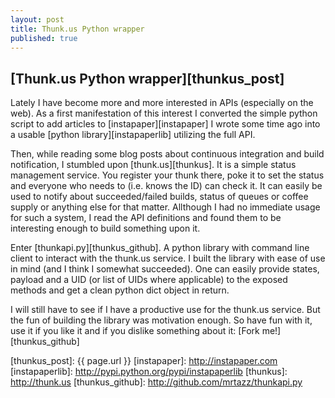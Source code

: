 ```yaml
---
layout: post
title: Thunk.us Python wrapper
published: true
---
```


## [Thunk.us Python wrapper][thunkus_post]

Lately I have become more and more interested in APIs (especially on the web).
As a first manifestation of this interest I converted the simple python script
to add articles to [instapaper][instapaper] I wrote some time ago into a usable
[python library][instapaperlib] utilizing the full API.

Then, while reading some blog posts about continuous integration and build notification,
I stumbled upon [thunk.us][thunkus]. It is a simple status management service. You
register your thunk there, poke it to set the status and everyone who needs to
(i.e. knows the ID) can check it. It can easily be used to notify about succeeded/failed
builds, status of queues or coffee supply or anything else for that matter. Allthough I
had no immediate usage for such a system, I read the API definitions and found them to
be interesting enough to build something upon it.

Enter [thunkapi.py][thunkus_github]. A python library with command line client to interact
with the thunk.us service. I built the library with ease of use in mind (and I think I
somewhat succeeded). One can easily provide states, payload and a UID (or list of UIDs where
applicable) to the exposed methods and get a clean python dict object in return.

I will still have to see if I have a productive use for the thunk.us service. But the fun of
building the library was motivation enough. So have fun with it, use it if you like it
and if you dislike something about it: [Fork me!][thunkus_github]



[thunkus_post]: {{ page.url }}
[instapaper]: http://instapaper.com
[instapaperlib]: http://pypi.python.org/pypi/instapaperlib
[thunkus]: http://thunk.us
[thunkus_github]: http://github.com/mrtazz/thunkapi.py